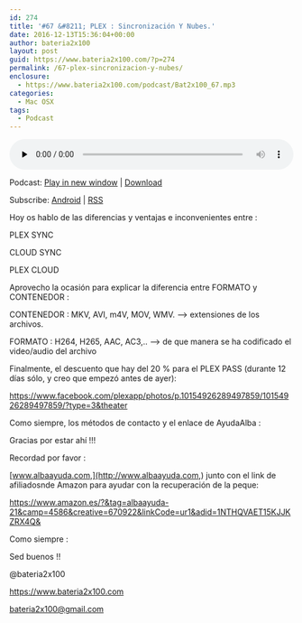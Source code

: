 ```yaml
---
id: 274
title: '#67 &#8211; PLEX : Sincronización Y Nubes.'
date: 2016-12-13T15:36:04+00:00
author: bateria2x100
layout: post
guid: https://www.bateria2x100.com/?p=274
permalink: /67-plex-sincronizacion-y-nubes/
enclosure:
  - https://www.bateria2x100.com/podcast/Bat2x100_67.mp3
categories:
  - Mac OSX
tags:
  - Podcast
---
```

<div class="powerpress_player" id="powerpress_player_5916">
  <audio class="wp-audio-shortcode" id="audio-274-69" preload="none" style="width: 100%;" controls="controls"><source type="audio/mpeg" src="https://www.bateria2x100.com/podcast/Bat2x100_67.mp3?_=69" /><a href="https://www.bateria2x100.com/podcast/Bat2x100_67.mp3">https://www.bateria2x100.com/podcast/Bat2x100_67.mp3</a></audio>
</div>

<p class="powerpress_links powerpress_links_mp3">
  Podcast: <a href="https://www.bateria2x100.com/podcast/Bat2x100_67.mp3" class="powerpress_link_pinw" target="_blank" title="Play in new window" onclick="return powerpress_pinw('https://www.bateria2x100.com/?powerpress_pinw=274-podcast');" rel="nofollow">Play in new window</a> | <a href="https://www.bateria2x100.com/podcast/Bat2x100_67.mp3" class="powerpress_link_d" title="Download" rel="nofollow" download="Bat2x100_67.mp3">Download</a>
</p>

<p class="powerpress_links powerpress_subscribe_links">
  Subscribe: <a href="https://subscribeonandroid.com/www.bateria2x100.com/feed/podcast/" class="powerpress_link_subscribe powerpress_link_subscribe_android" title="Subscribe on Android" rel="nofollow">Android</a> | <a href="https://www.bateria2x100.com/feed/podcast/" class="powerpress_link_subscribe powerpress_link_subscribe_rss" title="Subscribe via RSS" rel="nofollow">RSS</a>
</p>

Hoy os hablo de las diferencias y ventajas e inconvenientes entre : 

PLEX SYNC 

CLOUD SYNC 
  
PLEX CLOUD 

Aprovecho la ocasión para explicar la diferencia entre FORMATO y CONTENEDOR :

CONTENEDOR : MKV, AVI, m4V, MOV, WMV. &#8211;> extensiones de los archivos. 

FORMATO : H264, H265, AAC, AC3,.. &#8211;> de que manera se ha codificado el video/audio del archivo

Finalmente, el descuento que hay del 20 % para el PLEX PASS (durante 12 días sólo, y creo que empezó antes de ayer): 

<https://www.facebook.com/plexapp/photos/p.10154926289497859/10154926289497859/?type=3&theater>

Como siempre, los métodos de contacto y el enlace de AyudaAlba :

Gracias por estar ahí !!! 

Recordad por favor :

[www.albaayuda.com,](http://www.albaayuda.com,) junto con el link de afiliadosnde Amazon para ayudar con la recuperación de la peque:

<https://www.amazon.es/?&tag=albaayuda-21&camp=4586&creative=670922&linkCode=ur1&adid=1NTHQVAET15KJJKZRX4Q&>

Como siempre : 

Sed buenos !! 

@bateria2x100
  
<https://www.bateria2x100.com>
  
<bateria2x100@gmail.com>